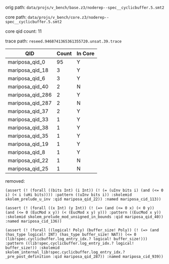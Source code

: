 orig path: `data/projs/v_bench/base.z3/noderep--spec__cyclicbuffer.5.smt2`

core path: `data/projs/v_bench/core.z3/noderep--spec__cyclicbuffer.5.smt2`

core qid count: 11

trace path: `reseed.9468741365361355720.unsat.39.trace`

| QID              |   Count | In Core   |
|------------------|---------|-----------|
| mariposa_qid_0   |      95 | Y         |
| mariposa_qid_18  |       3 | Y         |
| mariposa_qid_6   |       3 | Y         |
| mariposa_qid_40  |       2 | N         |
| mariposa_qid_286 |       2 | Y         |
| mariposa_qid_287 |       2 | N         |
| mariposa_qid_37  |       2 | Y         |
| mariposa_qid_33  |       1 | Y         |
| mariposa_qid_38  |       1 | Y         |
| mariposa_qid_35  |       1 | Y         |
| mariposa_qid_19  |       1 | Y         |
| mariposa_qid_8   |       1 | Y         |
| mariposa_qid_22  |       1 | N         |
| mariposa_qid_25  |       1 | N         |

removed:
```
(assert (! (forall ((bits Int) (i Int)) (! (= (uInv bits i) (and (<= 0 i) (< i (uHi bits)))) :pattern ((uInv bits i)) :skolemid skolem_prelude_u_inv :qid mariposa_qid_22)) :named mariposa_cid_113))
```

```
(assert (! (forall ((x Int) (y Int)) (! (=> (and (<= 0 x) (< 0 y)) (and (<= 0 (EucMod x y)) (< (EucMod x y) y))) :pattern ((EucMod x y)) :skolemid skolem_prelude_mod_unsigned_in_bounds :qid mariposa_qid_40)) :named mariposa_cid_136))
```

```
(assert (! (forall ((logical! Poly) (buffer_size! Poly)) (! (=> (and (has_type logical! INT) (has_type buffer_size! NAT)) (<= 0 (lib!spec.cyclicbuffer.log_entry_idx.? logical! buffer_size!))) :pattern ((lib!spec.cyclicbuffer.log_entry_idx.? logical! buffer_size!)) :skolemid skolem_internal_lib!spec.cyclicbuffer.log_entry_idx.?_pre_post_definition :qid mariposa_qid_287)) :named mariposa_cid_939))
```

